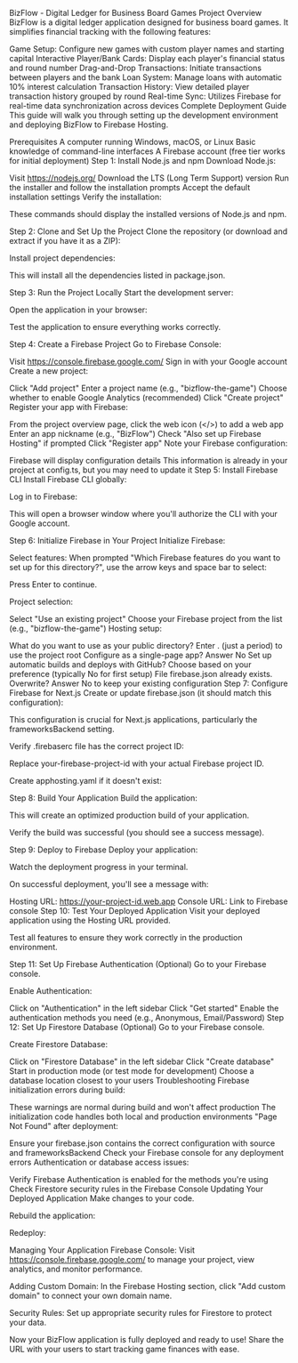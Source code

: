 BizFlow - Digital Ledger for Business Board Games
Project Overview
BizFlow is a digital ledger application designed for business board games. It simplifies financial tracking with the following features:

Game Setup: Configure new games with custom player names and starting capital
Interactive Player/Bank Cards: Display each player's financial status and round number
Drag-and-Drop Transactions: Initiate transactions between players and the bank
Loan System: Manage loans with automatic 10% interest calculation
Transaction History: View detailed player transaction history grouped by round
Real-time Sync: Utilizes Firebase for real-time data synchronization across devices
Complete Deployment Guide
This guide will walk you through setting up the development environment and deploying BizFlow to Firebase Hosting.

Prerequisites
A computer running Windows, macOS, or Linux
Basic knowledge of command-line interfaces
A Firebase account (free tier works for initial deployment)
Step 1: Install Node.js and npm
Download Node.js:

Visit https://nodejs.org/
Download the LTS (Long Term Support) version
Run the installer and follow the installation prompts
Accept the default installation settings
Verify the installation:

These commands should display the installed versions of Node.js and npm.

Step 2: Clone and Set Up the Project
Clone the repository (or download and extract if you have it as a ZIP):

Install project dependencies:

This will install all the dependencies listed in package.json.

Step 3: Run the Project Locally
Start the development server:

Open the application in your browser:

Test the application to ensure everything works correctly.

Step 4: Create a Firebase Project
Go to Firebase Console:

Visit https://console.firebase.google.com/
Sign in with your Google account
Create a new project:

Click "Add project"
Enter a project name (e.g., "bizflow-the-game")
Choose whether to enable Google Analytics (recommended)
Click "Create project"
Register your app with Firebase:

From the project overview page, click the web icon (</>) to add a web app
Enter an app nickname (e.g., "BizFlow")
Check "Also set up Firebase Hosting" if prompted
Click "Register app"
Note your Firebase configuration:

Firebase will display configuration details
This information is already in your project at config.ts, but you may need to update it
Step 5: Install Firebase CLI
Install Firebase CLI globally:

Log in to Firebase:

This will open a browser window where you'll authorize the CLI with your Google account.

Step 6: Initialize Firebase in Your Project
Initialize Firebase:

Select features: When prompted "Which Firebase features do you want to set up for this directory?", use the arrow keys and space bar to select:

Press Enter to continue.

Project selection:

Select "Use an existing project"
Choose your Firebase project from the list (e.g., "bizflow-the-game")
Hosting setup:

What do you want to use as your public directory? Enter . (just a period) to use the project root
Configure as a single-page app? Answer No
Set up automatic builds and deploys with GitHub? Choose based on your preference (typically No for first setup)
File firebase.json already exists. Overwrite? Answer No to keep your existing configuration
Step 7: Configure Firebase for Next.js
Create or update firebase.json (it should match this configuration):

This configuration is crucial for Next.js applications, particularly the frameworksBackend setting.

Verify .firebaserc file has the correct project ID:

Replace your-firebase-project-id with your actual Firebase project ID.

Create apphosting.yaml if it doesn't exist:

Step 8: Build Your Application
Build the application:

This will create an optimized production build of your application.

Verify the build was successful (you should see a success message).

Step 9: Deploy to Firebase
Deploy your application:

Watch the deployment progress in your terminal.

On successful deployment, you'll see a message with:

Hosting URL: https://your-project-id.web.app
Console URL: Link to Firebase console
Step 10: Test Your Deployed Application
Visit your deployed application using the Hosting URL provided.

Test all features to ensure they work correctly in the production environment.

Step 11: Set Up Firebase Authentication (Optional)
Go to your Firebase console.

Enable Authentication:

Click on "Authentication" in the left sidebar
Click "Get started"
Enable the authentication methods you need (e.g., Anonymous, Email/Password)
Step 12: Set Up Firestore Database (Optional)
Go to your Firebase console.

Create Firestore Database:

Click on "Firestore Database" in the left sidebar
Click "Create database"
Start in production mode (or test mode for development)
Choose a database location closest to your users
Troubleshooting
Firebase initialization errors during build:

These warnings are normal during build and won't affect production
The initialization code handles both local and production environments
"Page Not Found" after deployment:

Ensure your firebase.json contains the correct configuration with source and frameworksBackend
Check your Firebase console for any deployment errors
Authentication or database access issues:

Verify Firebase Authentication is enabled for the methods you're using
Check Firestore security rules in the Firebase Console
Updating Your Deployed Application
Make changes to your code.

Rebuild the application:

Redeploy:

Managing Your Application
Firebase Console: Visit https://console.firebase.google.com/ to manage your project, view analytics, and monitor performance.

Adding Custom Domain: In the Firebase Hosting section, click "Add custom domain" to connect your own domain name.

Security Rules: Set up appropriate security rules for Firestore to protect your data.

Now your BizFlow application is fully deployed and ready to use! Share the URL with your users to start tracking game finances with ease.